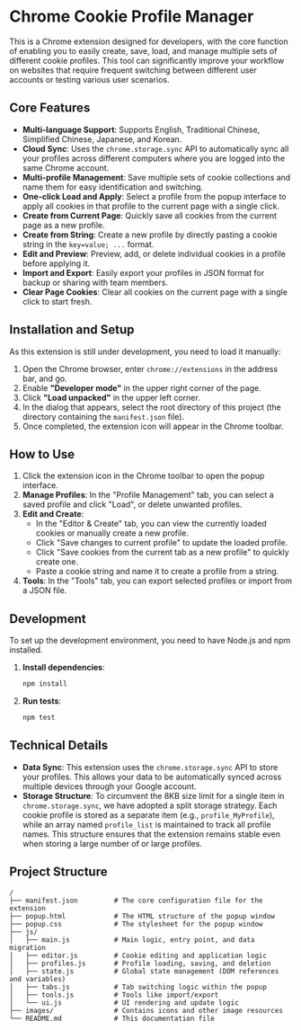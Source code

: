 # Chrome Cookie Profile Manager

This is a Chrome extension designed for developers, with the core function of enabling you to easily create, save, load, and manage multiple sets of different cookie profiles. This tool can significantly improve your workflow on websites that require frequent switching between different user accounts or testing various user scenarios.

## Core Features

*   **Multi-language Support**: Supports English, Traditional Chinese, Simplified Chinese, Japanese, and Korean.
*   **Cloud Sync**: Uses the `chrome.storage.sync` API to automatically sync all your profiles across different computers where you are logged into the same Chrome account.
*   **Multi-profile Management**: Save multiple sets of cookie collections and name them for easy identification and switching.
*   **One-click Load and Apply**: Select a profile from the popup interface to apply all cookies in that profile to the current page with a single click.
*   **Create from Current Page**: Quickly save all cookies from the current page as a new profile.
*   **Create from String**: Create a new profile by directly pasting a cookie string in the `key=value; ...` format.
*   **Edit and Preview**: Preview, add, or delete individual cookies in a profile before applying it.
*   **Import and Export**: Easily export your profiles in JSON format for backup or sharing with team members.
*   **Clear Page Cookies**: Clear all cookies on the current page with a single click to start fresh.

## Installation and Setup

As this extension is still under development, you need to load it manually:

1.  Open the Chrome browser, enter `chrome://extensions` in the address bar, and go.
2.  Enable **"Developer mode"** in the upper right corner of the page.
3.  Click **"Load unpacked"** in the upper left corner.
4.  In the dialog that appears, select the root directory of this project (the directory containing the `manifest.json` file).
5.  Once completed, the extension icon will appear in the Chrome toolbar.

## How to Use

1.  Click the extension icon in the Chrome toolbar to open the popup interface.
2.  **Manage Profiles**: In the "Profile Management" tab, you can select a saved profile and click "Load", or delete unwanted profiles.
3.  **Edit and Create**:
    *   In the "Editor & Create" tab, you can view the currently loaded cookies or manually create a new profile.
    *   Click "Save changes to current profile" to update the loaded profile.
    *   Click "Save cookies from the current tab as a new profile" to quickly create one.
    *   Paste a cookie string and name it to create a profile from a string.
4.  **Tools**: In the "Tools" tab, you can export selected profiles or import from a JSON file.

## Development

To set up the development environment, you need to have Node.js and npm installed.

1.  **Install dependencies**:
    ```bash
    npm install
    ```
2.  **Run tests**:
    ```bash
    npm test
    ```

## Technical Details

*   **Data Sync**: This extension uses the `chrome.storage.sync` API to store your profiles. This allows your data to be automatically synced across multiple devices through your Google account.
*   **Storage Structure**: To circumvent the 8KB size limit for a single item in `chrome.storage.sync`, we have adopted a split storage strategy. Each cookie profile is stored as a separate item (e.g., `profile_MyProfile`), while an array named `profile_list` is maintained to track all profile names. This structure ensures that the extension remains stable even when storing a large number of or large profiles.

## Project Structure

```
/
├── manifest.json         # The core configuration file for the extension
├── popup.html            # The HTML structure of the popup window
├── popup.css             # The stylesheet for the popup window
├── js/
│   ├── main.js           # Main logic, entry point, and data migration
│   ├── editor.js         # Cookie editing and application logic
│   ├── profiles.js       # Profile loading, saving, and deletion
│   ├── state.js          # Global state management (DOM references and variables)
│   ├── tabs.js           # Tab switching logic within the popup
│   ├── tools.js          # Tools like import/export
│   └── ui.js             # UI rendering and update logic
├── images/               # Contains icons and other image resources
└── README.md             # This documentation file
```
